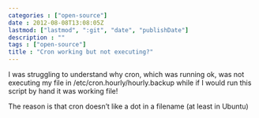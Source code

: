 ```yaml
---
categories : ["open-source"]
date : 2012-08-08T13:08:05Z
lastmod: ["lastmod", ":git", "date", "publishDate"]
description : ""
tags : ["open-source"]
title : "Cron working but not executing?"
---
```



I was struggling to understand why cron, which was running ok, was not executing my file in /etc/cron.hourly/hourly.backup while if I would run this script by hand it was working file!

The reason is that cron doesn’t like a dot in a filename (at least in Ubuntu)

